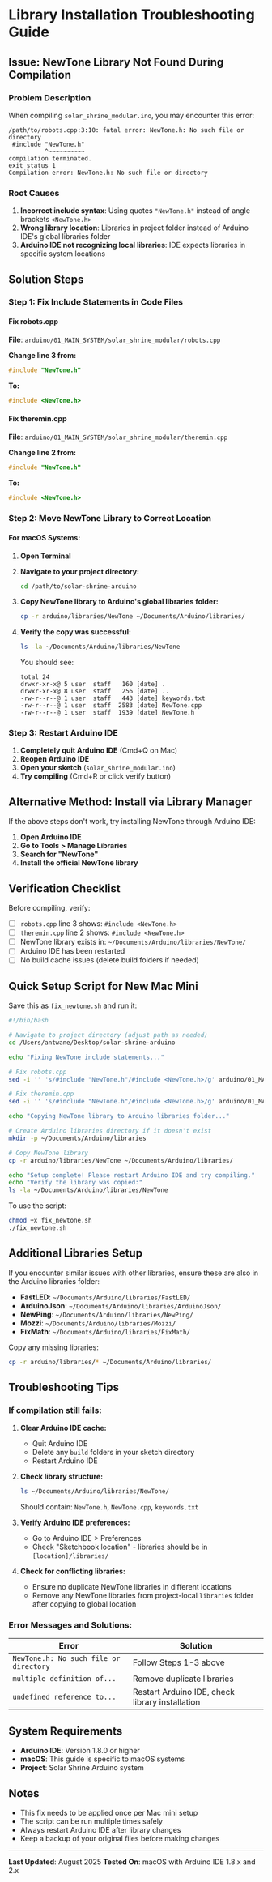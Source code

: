 # Library Installation Troubleshooting Guide

## Issue: NewTone Library Not Found During Compilation

### Problem Description
When compiling `solar_shrine_modular.ino`, you may encounter this error:
```
/path/to/robots.cpp:3:10: fatal error: NewTone.h: No such file or directory
 #include "NewTone.h"
          ^~~~~~~~~~~
compilation terminated.
exit status 1
Compilation error: NewTone.h: No such file or directory
```

### Root Causes
1. **Incorrect include syntax**: Using quotes `"NewTone.h"` instead of angle brackets `<NewTone.h>`
2. **Wrong library location**: Libraries in project folder instead of Arduino IDE's global libraries folder
3. **Arduino IDE not recognizing local libraries**: IDE expects libraries in specific system locations

## Solution Steps

### Step 1: Fix Include Statements in Code Files

#### Fix robots.cpp
**File**: `arduino/01_MAIN_SYSTEM/solar_shrine_modular/robots.cpp`

**Change line 3 from:**
```cpp
#include "NewTone.h"
```
**To:**
```cpp
#include <NewTone.h>
```

#### Fix theremin.cpp  
**File**: `arduino/01_MAIN_SYSTEM/solar_shrine_modular/theremin.cpp`

**Change line 2 from:**
```cpp
#include "NewTone.h"
```
**To:**
```cpp
#include <NewTone.h>
```

### Step 2: Move NewTone Library to Correct Location

#### For macOS Systems:

1. **Open Terminal**

2. **Navigate to your project directory:**
   ```bash
   cd /path/to/solar-shrine-arduino
   ```

3. **Copy NewTone library to Arduino's global libraries folder:**
   ```bash
   cp -r arduino/libraries/NewTone ~/Documents/Arduino/libraries/
   ```

4. **Verify the copy was successful:**
   ```bash
   ls -la ~/Documents/Arduino/libraries/NewTone
   ```
   
   You should see:
   ```
   total 24
   drwxr-xr-x@ 5 user  staff   160 [date] .
   drwxr-xr-x@ 8 user  staff   256 [date] ..
   -rw-r--r--@ 1 user  staff   443 [date] keywords.txt
   -rw-r--r--@ 1 user  staff  2583 [date] NewTone.cpp
   -rw-r--r--@ 1 user  staff  1939 [date] NewTone.h
   ```

### Step 3: Restart Arduino IDE

1. **Completely quit Arduino IDE** (Cmd+Q on Mac)
2. **Reopen Arduino IDE**
3. **Open your sketch** (`solar_shrine_modular.ino`)
4. **Try compiling** (Cmd+R or click verify button)

## Alternative Method: Install via Library Manager

If the above steps don't work, try installing NewTone through Arduino IDE:

1. **Open Arduino IDE**
2. **Go to Tools > Manage Libraries**
3. **Search for "NewTone"**
4. **Install the official NewTone library**

## Verification Checklist

Before compiling, verify:

- [ ] `robots.cpp` line 3 shows: `#include <NewTone.h>`
- [ ] `theremin.cpp` line 2 shows: `#include <NewTone.h>`
- [ ] NewTone library exists in: `~/Documents/Arduino/libraries/NewTone/`
- [ ] Arduino IDE has been restarted
- [ ] No build cache issues (delete build folders if needed)

## Quick Setup Script for New Mac Mini

Save this as `fix_newtone.sh` and run it:

```bash
#!/bin/bash

# Navigate to project directory (adjust path as needed)
cd /Users/antwane/Desktop/solar-shrine-arduino

echo "Fixing NewTone include statements..."

# Fix robots.cpp
sed -i '' 's/#include "NewTone.h"/#include <NewTone.h>/g' arduino/01_MAIN_SYSTEM/solar_shrine_modular/robots.cpp

# Fix theremin.cpp
sed -i '' 's/#include "NewTone.h"/#include <NewTone.h>/g' arduino/01_MAIN_SYSTEM/solar_shrine_modular/theremin.cpp

echo "Copying NewTone library to Arduino libraries folder..."

# Create Arduino libraries directory if it doesn't exist
mkdir -p ~/Documents/Arduino/libraries

# Copy NewTone library
cp -r arduino/libraries/NewTone ~/Documents/Arduino/libraries/

echo "Setup complete! Please restart Arduino IDE and try compiling."
echo "Verify the library was copied:"
ls -la ~/Documents/Arduino/libraries/NewTone
```

To use the script:
```bash
chmod +x fix_newtone.sh
./fix_newtone.sh
```

## Additional Libraries Setup

If you encounter similar issues with other libraries, ensure these are also in the Arduino libraries folder:

- **FastLED**: `~/Documents/Arduino/libraries/FastLED/`
- **ArduinoJson**: `~/Documents/Arduino/libraries/ArduinoJson/`
- **NewPing**: `~/Documents/Arduino/libraries/NewPing/`
- **Mozzi**: `~/Documents/Arduino/libraries/Mozzi/`
- **FixMath**: `~/Documents/Arduino/libraries/FixMath/`

Copy any missing libraries:
```bash
cp -r arduino/libraries/* ~/Documents/Arduino/libraries/
```

## Troubleshooting Tips

### If compilation still fails:

1. **Clear Arduino IDE cache:**
   - Quit Arduino IDE
   - Delete any `build` folders in your sketch directory
   - Restart Arduino IDE

2. **Check library structure:**
   ```bash
   ls ~/Documents/Arduino/libraries/NewTone/
   ```
   Should contain: `NewTone.h`, `NewTone.cpp`, `keywords.txt`

3. **Verify Arduino IDE preferences:**
   - Go to Arduino IDE > Preferences
   - Check "Sketchbook location" - libraries should be in `[location]/libraries/`

4. **Check for conflicting libraries:**
   - Ensure no duplicate NewTone libraries in different locations
   - Remove any NewTone libraries from project-local `libraries` folder after copying to global location

### Error Messages and Solutions:

| Error | Solution |
|-------|----------|
| `NewTone.h: No such file or directory` | Follow Steps 1-3 above |
| `multiple definition of...` | Remove duplicate libraries |
| `undefined reference to...` | Restart Arduino IDE, check library installation |

## System Requirements

- **Arduino IDE**: Version 1.8.0 or higher
- **macOS**: This guide is specific to macOS systems
- **Project**: Solar Shrine Arduino system

## Notes

- This fix needs to be applied once per Mac mini setup
- The script can be run multiple times safely
- Always restart Arduino IDE after library changes
- Keep a backup of your original files before making changes

---

**Last Updated**: August 2025
**Tested On**: macOS with Arduino IDE 1.8.x and 2.x 